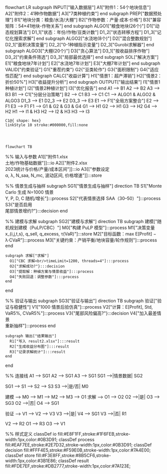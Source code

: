 flowchart LR
 subgraph INPUT["输入数据层"]
        A1["附件1：54个地块信息"]
        A2["附件2：41种作物数据"]
        A3["7类种植约束"]
  end
 subgraph PREP["数据预处理"]
        B1["地块分类：粮食/水浇/大棚"]
        B2["作物参数：产量·成本·价格"]
        B3["兼容矩阵：54×41地块-作物关系"]
  end
 subgraph ALGO1["粮食地块(26个)"]
        D1["动态规划算法"]
        D1_1["状态：年份/作物/豆类计数"]
        D1_2["状态转移方程"]
        D1_3["记忆化搜索求解"]
  end
 subgraph ALGO2["水浇地(8个)"]
        D2["混合整数规划"]
        D2_1["面积决策变量"]
        D2_2["0-1种植指示变量"]
        D2_3["Gurobi求解器"]
  end
 subgraph ALGO3["大棚(20个)"]
        D3["贪心算法"]
        D3_1["按收益排序作物"]
        D3_2["约束条件筛选"]
        D3_3["局部最优选择"]
  end
 subgraph SOL["解决方案"]
        E1["粮食地块7年计划"]
        E2["水浇地7年计划"]
        E3["大棚7年计划"]
  end
 subgraph VALID["约束验证"]
        G1{"重茬约束"}
        G2{"豆类轮作"}
        G3{"面积限制"}
        G4{"适应性匹配"}
  end
 subgraph CALC["收益计算"]
        H1["情景1：超产滞销"]
        H2["情景2：折价50%"]
        H3["收益提升分析"]
  end
 subgraph OUTPUT["输出结果"]
        I1["情景1种植计划"]
        I2["情景2种植计划"]
        I3["优化报告"]
  end
    A1 --> B1
    A2 --> B2
    A3 --> B3
    B1 --> C1["分层分治策略"]
    B2 --> C1
    B3 --> C1
    C1 --> ALGO1 & ALGO2 & ALGO3
    D1_3 --> E1
    D2_3 --> E2
    D3_3 --> E3
    E1 --> F1["全局方案整合"]
    E2 --> F1
    E3 --> F1
    F1 --> G1 & G2 & G3 & G4
    G1 --> H1
    G2 --> H1
    G3 --> H2
    G4 --> H2
    H1 --> I1 & H3
    H2 --> I2 & H3
    H3 --> I3

    C1@{ shape: hex}
    linkStyle 10 stroke:#000000,fill:none




    flowchart TB
  %% 输入与参数
  A1[["附件1.xlsx<br/>土地/作物基础数据"]]:::io
  A2[["附件2.xlsx<br/>2023统计与价格/产量/成本区间"]]:::io
  A3[["参数设定<br/>α, λ, N_saa, N_mc, 波动区间, 价格增速"]]:::store

  %% 情景生成与抽样
  subgraph SG1["情景生成与抽样"]
    direction TB
    S1["Monte Carlo 生成 N=1000 情景<br/>Y, P, D, C 随机/增长"]:::process
    S2["代表情景选择 SAA（30–50）"]:::process
    S3{"是否启用<br/>尾部情景增约?"}:::decision
  end

  %% 建模与求解
  subgraph SG2["建模与求解"]
    direction TB
    subgraph 建模["随机规划建模（PuLP/CBC）"]
      M0["构建 PuLP 模型"]:::process
      M1["决策变量<br/>x_{i,j,t,s}, q_sell, q_excess, τ(VaR)"]:::store
      M2["目标函数：max E[Profit] − λ·CVaR"]:::process
      M3["关键约束：产销平衡/地块容量/轮作规则"]:::process
    end
    
    subgraph 求解["求解"]
      O1["CBC 求解<br/>timeLimit=1200, threads=4"]:::process
      O2{"求解成功?"}:::decision
      O3["提取解：种植方案与情景收益"]:::process
      O4["失败回退：调整参数"]:::process
    end
  end

  %% 验证与输出
  subgraph SG3["验证与输出"]
    direction TB
    subgraph 验证["验证与稳健性"]
      V1["1000 情景后验仿真"]:::process
      V2["计算：E[Profit], Std, VaR5%, CVaR5%"]:::process
      V3{"尾部风险偏高?"}:::decision
      V4["加入最差情景<br/>重新抽样"]:::process
    end
    
    subgraph 输出["结果输出"]
      R1["写入 result2.xlsx"]:::result
      R2["生成收益分布图"]:::result
      R3["记录求解统计"]:::result
    end
  end

  %% 连接线
  A1 --> SG1
  A2 --> SG1
  A3 --> SG1
  SG1 -->|情景数据| SG2
  
  SG1 --> S1 --> S2 --> S3
  S3 -->|是/否| M0
  
  建模 --> M0 --> M1 --> M2 --> M3 --> O1
  求解 --> O1 --> O2
  O2 -->|是| O3 --> SG3
  O2 -->|否| O4 --> SG1
  
  验证 --> V1 --> V2 --> V3
  V3 -->|是| V4 --> SG1
  V3 -->|否| R1
  
  V2 --> R2
  O1 --> R3
  O3 --> V1

  %% 样式定义
  classDef io fill:#E8F1FF,stroke:#1F6FEB,stroke-width:1px,color:#0B3D91;
  classDef process fill:#EAF7EE,stroke:#2E7D32,stroke-width:1px,color:#0B3D91;
  classDef decision fill:#FFF4E5,stroke:#F59E0B,stroke-width:1px,color:#7A4E00;
  classDef store fill:#F3E8FF,stroke:#8B5CF6,stroke-width:1px,color:#3B1E86;
  classDef result fill:#FDE7EF,stroke:#DB2777,stroke-width:1px,color:#7A123E;